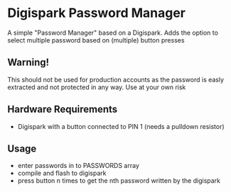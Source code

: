 # Digispark Password Manager
A simple "Password Manager" based on a Digispark. Adds the option to select multiple password based on (multiple) button presses

## Warning!
This should not be used for production accounts as the password is easly extracted and not protected in any way. Use at your own risk

## Hardware Requirements
- Digispark with a button connected to PIN 1 (needs a pulldown resistor)

## Usage
- enter passwords in to PASSWORDS array
- compile and flash to digispark
- press button n times to get the nth password written by the digispark

